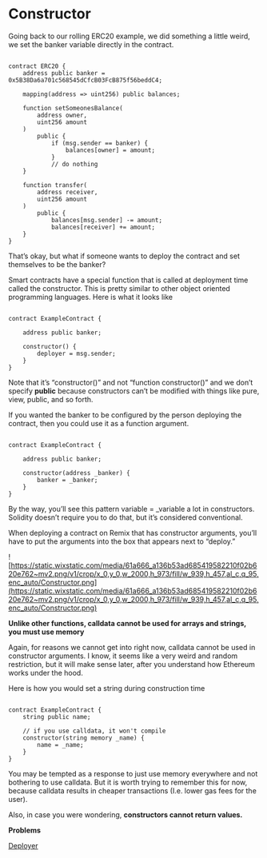 # Constructor

Going back to our rolling ERC20 example, we did something a little weird, we set the banker variable directly in the contract.

```solidity

contract ERC20 {
    address public banker = 0x5B38Da6a701c568545dCfcB03FcB875f56beddC4;

    mapping(address => uint256) public balances;

    function setSomeonesBalance(
        address owner, 
        uint256 amount
    ) 
        public {
            if (msg.sender == banker) {
                balances[owner] = amount;
            }
            // do nothing
    }

    function transfer(
        address receiver, 
        uint256 amount
    ) 
        public {
            balances[msg.sender] -= amount;
            balances[receiver] += amount;
    }
}

```

That’s okay, but what if someone wants to deploy the contract and set themselves to be the banker?

Smart contracts have a special function that is called at deployment time called the constructor. This is pretty similar to other object oriented programming languages. Here is what it looks like

```solidity

contract ExampleContract {

    address public banker;

    constructor() {
        deployer = msg.sender;
    }
}
```

Note that it’s “constructor()” and not “function constructor()” and we don’t specify **public** because constructors can’t be modified with things like pure, view, public, and so forth.

If you wanted the banker to be configured by the person deploying the contract, then you could use it as a function argument.

```solidity

contract ExampleContract {

    address public banker;

    constructor(address _banker) {
        banker = _banker;
    }
}
```

By the way, you’ll see this pattern variable = _variable a lot in constructors. Solidity doesn’t require you to do that, but it’s considered conventional.

When deploying a contract on Remix that has constructor arguments, you’ll have to put the arguments into the box that appears next to “deploy.”

![https://static.wixstatic.com/media/61a666_a136b53ad685419582210f02b620e762~mv2.png/v1/crop/x_0,y_0,w_2000,h_973/fill/w_939,h_457,al_c,q_95,enc_auto/Constructor.png](https://static.wixstatic.com/media/61a666_a136b53ad685419582210f02b620e762~mv2.png/v1/crop/x_0,y_0,w_2000,h_973/fill/w_939,h_457,al_c,q_95,enc_auto/Constructor.png)

**Unlike other functions, calldata cannot be used for arrays and strings, you must use memory**

Again, for reasons we cannot get into right now, calldata cannot be used in constructor arguments. I know, it seems like a very weird and random restriction, but it will make sense later, after you understand how Ethereum works under the hood.

Here is how you would set a string during construction time

```solidity

contract ExampleContract {
    string public name;

    // if you use calldata, it won't compile
    constructor(string memory _name) {
        name = _name;
    }
}
```

You may be tempted as a response to just use memory everywhere and not bothering to use calldata. But it is worth trying to remember this for now, because calldata results in cheaper transactions (I.e. lower gas fees for the user).

Also, in case you were wondering, **constructors cannot return values.**

**Problems**

[Deployer](https://github.com/RareSkills/Solidity-Exercises/tree/main/Deployer)
